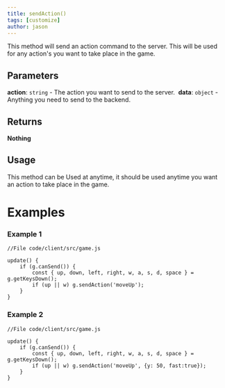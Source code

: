 ```yaml
---
title: sendAction()
tags: [customize]
author: jason
---
```

This method will send an action command to the server. This will be used for any action's you want to take place in the game.
​
## Parameters
**action**: `string` - The action you want to send to the server.
​
**data**: `object` - Anything you need to send to the backend.
​
## Returns
**Nothing**
​
## Usage
This method can be Used at anytime, it should be used anytime you want an action to take place in the game.
# Examples
### Example 1
```
//File code/client/src/game.js
​
update() {
	if (g.canSend()) {
		const { up, down, left, right, w, a, s, d, space } = g.getKeysDown();
		if (up || w) g.sendAction('moveUp');
	}
}
```
### Example 2
```
//File code/client/src/game.js
​
update() {
	if (g.canSend()) {
		const { up, down, left, right, w, a, s, d, space } = g.getKeysDown();
		if (up || w) g.sendAction('moveUp', {y: 50, fast:true});
	}
}
```
